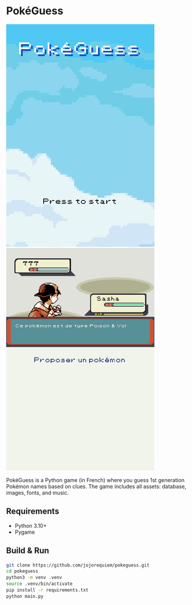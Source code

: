 # PokéGuess

![Banner](images/banner_1.png)
![Banner](images/banner_2.png)

PokéGuess is a Python game (in French) where you guess 1st generation Pokémon names based on clues. The game includes all assets: database, images, fonts, and music.

## Requirements

- Python 3.10+
- Pygame

## Build & Run

```bash
git clone https://github.com/jojorequiem/pokeguess.git
cd pokeguess
python3 -m venv .venv
source .venv/bin/activate
pip install -r requirements.txt
python main.py
````

